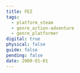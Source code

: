 ```yaml
---
title: FEZ
tags:
  - platform_steam
  - genre_action-adventure
  - genre_platformer
digital: true
physical: false
guide: false
pending: false
date: 2000-01-01
---
```

